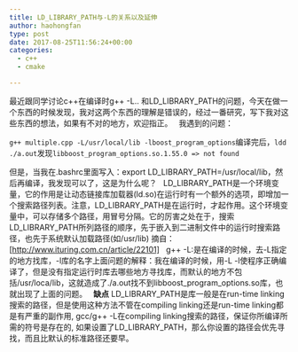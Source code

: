 ```yaml
---
title: LD_LIBRARY_PATH与-L的关系以及延伸
author: haohongfan
type: post
date: 2017-08-25T11:56:24+00:00
categories:
  - c++
  - cmake

---
```

最近跟同学讨论c++在编译时g++ -L.. 和LD_LIBRARY_PATH的问题，今天在做一个东西的时候发现，我对这两个东西的理解是错误的，经过一番研究，写下我对这些东西的想法，如果有不对的地方，欢迎指正。
 
我遇到的问题：

`g++ multiple.cpp -L/usr/local/lib -lboost_program_options`编译完后，`ldd ./a.out`发现`libboost_program_options.so.1.55.0 => not found`

但是，当我在.bashrc里面写入：export LD_LIBRARY_PATH=/usr/local/lib，然后再编译，我发现可以了，这是为什么呢？
 
LD_LIBRARY_PATH是一个环境变量，它的作用是让动态链接库加载器(ld.so)在运行时有一个额外的选项，即增加一个搜索路径列表。注意，LD_LIBRARY_PATH是在运行时，才起作用。这个环境变量中，可以存储多个路径，用冒号分隔。它的厉害之处在于，搜索LD_LIBRARY_PATH所列路径的顺序，先于嵌入到二进制文件中的运行时搜索路径，也先于系统默认加载路径(如/usr/lib) 摘自：[http://www.ituring.com.cn/article/22101]
 
g++ -L:是在编译的时候，去-L指定的地方找库，-l库的名字上面问题的解释：我在编译的时候，用-L -l使程序正确编译了，但是没有指定运行时库去哪些地方寻找库，而默认的地方不包括/usr/loca/lib，这就造成了./a.out找不到libboost_program_options.so库，也就出现了上面的问题。
 
**缺点**
LD_LIBRARY_PATH是库一般是在run-time linking搜索的路径，但是使用这种方法不管在compiling linking还是run-time linking都是有严重的副作用, gcc/g++ -L在compiling linking搜索的路径，保证你所编译所需的符号是存在的, 如果设置了LD_LIBRARY_PATH，那么你设置的路径会优先寻找，而且比默认的标准路径还要早。